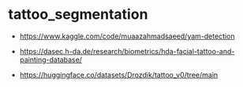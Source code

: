 # tattoo_segmentation

- https://www.kaggle.com/code/muaazahmadsaeed/yam-detection

- https://dasec.h-da.de/research/biometrics/hda-facial-tattoo-and-painting-database/

- https://huggingface.co/datasets/Drozdik/tattoo_v0/tree/main
